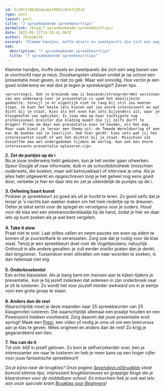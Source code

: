 ```yaml
---
id: 5c50117d638a4aa6af8981c054f135cb
type: post
layout: post
title: "7 spraakmakende spreekbeurttips"
permalink: /blog/7-spraakmakende-spreekbeurttips/
date: 2022-05-11T19:16:41.067Z
author: 7biA1WiYB
excerpt: "Klamme handjes, muffe oksels en zweetparels die zich een weg banen van je voorhoofd naar je neus. Doodsangsten uitstaan omdat je op school een presentatie moet geven, is niet zo gek. Maar wel onnodig. Hoe verzin je een goed onderwerp en wat doe je tegen je spreekangst? Zeven tips.   "
seo:
  description: "7 spraakmakende spreekbeurttips"
  title: "7 spraakmakende spreekbeurttips"
---
```

Klamme handjes, muffe oksels en zweetparels die zich een weg banen van je voorhoofd naar je neus. Doodsangsten uitstaan omdat je op school een presentatie moet geven, is niet zo gek. Maar wel onnodig. Hoe verzin je een goed onderwerp en wat doe je tegen je spreekangst? Zeven tips.   

    <p><strong>1. Ook je breiende oma is boeiend</strong><br>Het verzinnen van een onderwerp voor je presentatie is vaak het moeilijkste gedeelte, terwijl je er eigenlijk niet te lang bij stil zou moeten staan. Je kunt het beste iets kiezen wat jou enorm interesseert en wat dicht bij je staat. Kies als het even kan iets bijzonders uit, waar je klasgenoten van opkijken. Is jouw oma op haar tachtigste nog professioneel breister die kleding maakt die jij zelfs durft te dragen? Prima om daar een presentatie over te houden, als het mag. Maar vaak kiest je leraar een thema uit: de Tweede Wereldoorlog of een van de boeken van je leeslijst. Ook hier geldt: kies iets wat jij het interessantst vindt of wat het dichtst bij je staat. Misschien zat diezelfde oma wel ondergedoken tijdens de oorlog. Kan ook een enorm interessante presentatie opleveren.</p>
<p><strong>2. Zet de puntjes op de i</strong><br>Nu je jouw onderwerp hebt gekozen, kun je het verder gaan uitwerken. Speur Google af naar informatie, duik in de schoolbibliotheek (misschien ouderwets, die boeken, maar wél betrouwbaar) of interview je oma. Als je alles hebt uitgewerkt en opgeschreven loop je het geheel nog eens goed door, verbeter je hier en daar iets en zet je uiteindelijk de puntjes op de i.</p>
<p><strong>3. Oefening baart kunst</strong><br>Probeer je spreekbeurt zo goed als uit je hoofd te leren. Zo goed zelfs dat je leraar je ‘s nachts kan wakker maken om het hele riedeltje op te dreunen. Oefen je tekst eerst voor de spiegel en vervolgens voor je ouders. Houd voor de klas wel een steekwoordenblaadje bij de hand, zodat je hier en daar iets op kunt zoeken als je wat bent vergeten.<br><br><strong>4. Take it slow</strong><br>Praat niet te snel. Laat stiltes vallen en neem pauzes om even op adem te komen of je zuurstoftank te verwisselen. Zorg ook dat je rustig voor de klas staat. Tenzij je een spreekbeurt doet over de Vogeltjesdans, natuurlijk. Onthoud in alle andere gevallen: je zult eerder <em>sneller</em> praten dan je denkt, dan <em>langzamer</em>. Tussendoor even stilvallen om naar woorden te zoeken, is dan helemaal niet erg.<br><br><strong>5. Onderbroekenlol</strong><br>Een echte klassieker. Als je bang bent om mensen aan te kijken tijdens je presentatie,  kun je bij jezelf indenken dat iedereen in zijn onderbroek naar je zit te luisteren. Zo wordt het voor jouzelf minder <em>awkward</em> om in je eentje voor een grote groep te staan.<br><br><strong>6. Anders dan de rest</strong><br>Waarschijnlijk moet je deze maanden naar 25 spreekbeurten van 25 klasgenoten luisteren. Die waarschijnlijk allemaal een praatje houden en een Powerpoint hebben voorbereid. Zorg daarom dat jouw presentatie eruit springt! Maak een <a href="http://www.presenterenmetprezi.nl/over-prezi/">Prezi</a>, een video of nodig je oma uit om een breicursus aan je klas te geven. Wees origineel en anders dan de rest! Zo krijg je gegarandeerd een tien.</p>
<p><strong>7. You can do it</strong><br>Tot slot: blijf in jezelf geloven. Zo kom je zelfverzekerder over, ben je interessanter om naar te luisteren en heb je meer kans op een hoger cijfer voor jouw fantastische spreekbeurt!</p>
<p><em>Ga je bijna naar de brugklas? Onze pagina <a href="https://original.sevendays.nl/brugklas">Sevendays.nl/brugklas</a> staat bomvol slimme tips, interessant brugklasnieuws en grappige blogs die je klaarstomen voor de middelbare school. En misschien heb je ook wel iets aan onze speciale krant <a href="https://abonneren.sevendays.nl/abonneren/abonnementen/actiesmetderden/brugklasvoorbeginners">Brugklas voor Beginners</a>! </em></p>  
